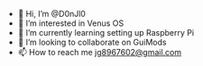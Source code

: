- 👋 Hi, I’m @D0nJl0
- 👀 I’m interested in Venus OS
- 🌱 I’m currently learning setting up Raspberry Pi
- 💞️ I’m looking to collaborate on GuiMods
- 📫 How to reach me jg8967602@gmail.com
  

<!---
D0nJl0/D0nJl0 is a ✨ special ✨ repository because its `README.md` (this file) appears on your GitHub profile.
You can click the Preview link to take a look at your changes.
--->
